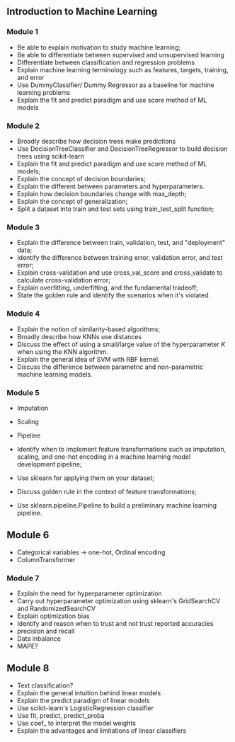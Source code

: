 ## Introduction to Machine Learning 

### Module 1

- Be able to explain motivation to study machine learning;
- Be able to differentiate between supervised and unsupervised learning
- Differentiate between classification and regression problems
- Explain machine learning terminology such as features, targets, training, and error
- Use DummyClassifier/ Dummy Regressor as a baseline for machine learning problems
- Explain the fit and predict paradigm and use score method of ML models


### Module 2

- Broadly describe how decision trees make predictions
- Use DecisionTreeClassifier and DecisionTreeRegressor to build decision trees using scikit-learn
- Explain the fit and predict paradigm and use score method of ML models;
- Explain the concept of decision boundaries;
- Explain the different between parameters and hyperparameters.
- Explain how decision boundaries change with max_depth;
- Explain the concept of generalization;
- Split a dataset into train and test sets using train_test_split function;

### Module 3 

- Explain the difference between train, validation, test, and "deployment" data;
- Identify the difference between training error, validation error, and test error;
- Explain cross-validation and use cross_val_score and cross_validate to calculate cross-validation error;
- Explain overfitting, underfitting, and the fundamental tradeoff;
- State the golden rule and identify the scenarios when it's violated.

### Module 4 

- Explain the notion of similarity-based algorithms;
- Broadly describe how KNNs use distances
- Discuss the effect of using a small/large value of the hyperparameter $K$ when using the KNN algorithm.
- Explain the general idea of SVM with RBF kernel.
- Discuss the difference between parametric and non-parametric machine learning models.

### Module 5 
- Imputation 
- Scaling 
- Pipeline 

- Identify when to implement feature transformations such as imputation, scaling, and one-hot encoding in a machine learning model development pipeline;
- Use sklearn for applying them on your dataset;
- Discuss golden rule in the context of feature transformations;
- Use sklearn.pipeline.Pipeline to build a preliminary machine learning pipeline.

## Module 6 
- Categorical variables -> one-hot, Ordinal encoding 
- ColumnTransformer



### Module 7

- Explain the need for hyperparameter optimization
- Carry out hyperparameter optimization using sklearn's GridSearchCV and RandomizedSearchCV
- Explain optimization bias
- Identify and reason when to trust and not trust reported accuracies
- precision and recall 
- Data inbalance 
- MAPE? 

## Module 8 

- Text classification? 
- Explain the general intuition behind linear models
- Explain the predict paradigm of linear models
- Use scikit-learn's LogisticRegression classifier
- Use fit, predict, predict_proba
- Use coef_ to interpret the model weights
- Explain the advantages and limitations of linear classifiers

